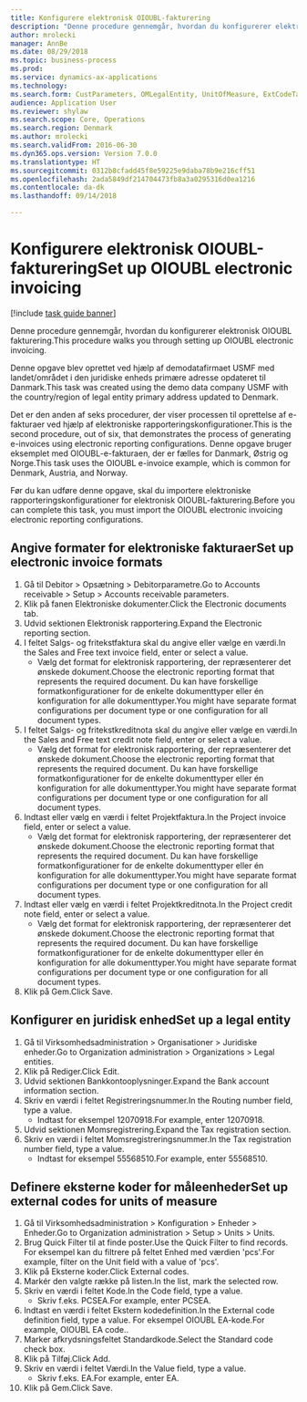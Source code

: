 ```yaml
--- 
title: Konfigurere elektronisk OIOUBL-fakturering
description: "Denne procedure gennemgår, hvordan du konfigurerer elektronisk OIOUBL fakturering."
author: mrolecki
manager: AnnBe
ms.date: 08/29/2018
ms.topic: business-process
ms.prod: 
ms.service: dynamics-ax-applications
ms.technology: 
ms.search.form: CustParameters, OMLegalEntity, UnitOfMeasure, ExtCodeTable
audience: Application User
ms.reviewer: shylaw
ms.search.scope: Core, Operations
ms.search.region: Denmark
ms.author: mrolecki
ms.search.validFrom: 2016-06-30
ms.dyn365.ops.version: Version 7.0.0
ms.translationtype: HT
ms.sourcegitcommit: 0312b8cfadd45f8e59225e9daba78b9e216cff51
ms.openlocfilehash: 2ada5849df214704473fb8a3a0295316d0ea1216
ms.contentlocale: da-dk
ms.lasthandoff: 09/14/2018

---
```

# <a name="set-up-oioubl-electronic-invoicing"></a><span data-ttu-id="6f878-103">Konfigurere elektronisk OIOUBL-fakturering</span><span class="sxs-lookup"><span data-stu-id="6f878-103">Set up OIOUBL electronic invoicing</span></span>

[!include [task guide banner](../../includes/task-guide-banner.md)]

<span data-ttu-id="6f878-104">Denne procedure gennemgår, hvordan du konfigurerer elektronisk OIOUBL fakturering.</span><span class="sxs-lookup"><span data-stu-id="6f878-104">This procedure walks you through setting up OIOUBL electronic invoicing.</span></span> 



<span data-ttu-id="6f878-105">Denne opgave blev oprettet ved hjælp af demodatafirmaet USMF med landet/området i den juridiske enheds primære adresse opdateret til Danmark.</span><span class="sxs-lookup"><span data-stu-id="6f878-105">This task was created using the demo data company USMF with the country/region of legal entity primary address updated to Denmark.</span></span>



<span data-ttu-id="6f878-106">Det er den anden af seks procedurer, der viser processen til oprettelse af e-fakturaer ved hjælp af elektroniske rapporteringskonfigurationer.</span><span class="sxs-lookup"><span data-stu-id="6f878-106">This is the second procedure, out of six, that demonstrates the process of generating e-invoices using electronic reporting configurations.</span></span> <span data-ttu-id="6f878-107">Denne opgave bruger eksemplet med OIOUBL-e-fakturaen, der er fælles for Danmark, Østrig og Norge.</span><span class="sxs-lookup"><span data-stu-id="6f878-107">This task uses the OIOUBL e-invoice example, which is common for Denmark, Austria, and Norway.</span></span>

<span data-ttu-id="6f878-108">Før du kan udføre denne opgave, skal du importere elektroniske rapporteringskonfigurationer for elektronisk OIOUBL-fakturering.</span><span class="sxs-lookup"><span data-stu-id="6f878-108">Before you can complete this task, you must import the OIOUBL electronic invoicing electronic reporting configurations.</span></span>


## <a name="set-up-electronic-invoice-formats"></a><span data-ttu-id="6f878-109">Angive formater for elektroniske fakturaer</span><span class="sxs-lookup"><span data-stu-id="6f878-109">Set up electronic invoice formats</span></span>
1. <span data-ttu-id="6f878-110">Gå til Debitor > Opsætning > Debitorparametre.</span><span class="sxs-lookup"><span data-stu-id="6f878-110">Go to Accounts receivable > Setup > Accounts receivable parameters.</span></span>
2. <span data-ttu-id="6f878-111">Klik på fanen Elektroniske dokumenter.</span><span class="sxs-lookup"><span data-stu-id="6f878-111">Click the Electronic documents tab.</span></span>
3. <span data-ttu-id="6f878-112">Udvid sektionen Elektronisk rapportering.</span><span class="sxs-lookup"><span data-stu-id="6f878-112">Expand the Electronic reporting section.</span></span>
4. <span data-ttu-id="6f878-113">I feltet Salgs- og fritekstfaktura skal du angive eller vælge en værdi.</span><span class="sxs-lookup"><span data-stu-id="6f878-113">In the Sales and Free text invoice field, enter or select a value.</span></span>
    * <span data-ttu-id="6f878-114">Vælg det format for elektronisk rapportering, der repræsenterer det ønskede dokument.</span><span class="sxs-lookup"><span data-stu-id="6f878-114">Choose the electronic reporting format that represents the required document.</span></span> <span data-ttu-id="6f878-115">Du kan have forskellige formatkonfigurationer for de enkelte dokumenttyper eller én konfiguration for alle dokumenttyper.</span><span class="sxs-lookup"><span data-stu-id="6f878-115">You might have separate format configurations per document type or one configuration for all document types.</span></span>  
5. <span data-ttu-id="6f878-116">I feltet Salgs- og fritekstkreditnota skal du angive eller vælge en værdi.</span><span class="sxs-lookup"><span data-stu-id="6f878-116">In the Sales and Free text credit note field, enter or select a value.</span></span>
    * <span data-ttu-id="6f878-117">Vælg det format for elektronisk rapportering, der repræsenterer det ønskede dokument.</span><span class="sxs-lookup"><span data-stu-id="6f878-117">Choose the electronic reporting format that represents the required document.</span></span> <span data-ttu-id="6f878-118">Du kan have forskellige formatkonfigurationer for de enkelte dokumenttyper eller én konfiguration for alle dokumenttyper.</span><span class="sxs-lookup"><span data-stu-id="6f878-118">You might have separate format configurations per document type or one configuration for all document types.</span></span>  
6. <span data-ttu-id="6f878-119">Indtast eller vælg en værdi i feltet Projektfaktura.</span><span class="sxs-lookup"><span data-stu-id="6f878-119">In the Project invoice field, enter or select a value.</span></span>
    * <span data-ttu-id="6f878-120">Vælg det format for elektronisk rapportering, der repræsenterer det ønskede dokument.</span><span class="sxs-lookup"><span data-stu-id="6f878-120">Choose the electronic reporting format that represents the required document.</span></span> <span data-ttu-id="6f878-121">Du kan have forskellige formatkonfigurationer for de enkelte dokumenttyper eller én konfiguration for alle dokumenttyper.</span><span class="sxs-lookup"><span data-stu-id="6f878-121">You might have separate format configurations per document type or one configuration for all document types.</span></span>  
7. <span data-ttu-id="6f878-122">Indtast eller vælg en værdi i feltet Projektkreditnota.</span><span class="sxs-lookup"><span data-stu-id="6f878-122">In the Project credit note field, enter or select a value.</span></span>
    * <span data-ttu-id="6f878-123">Vælg det format for elektronisk rapportering, der repræsenterer det ønskede dokument.</span><span class="sxs-lookup"><span data-stu-id="6f878-123">Choose the electronic reporting format that represents the required document.</span></span> <span data-ttu-id="6f878-124">Du kan have forskellige formatkonfigurationer for de enkelte dokumenttyper eller én konfiguration for alle dokumenttyper.</span><span class="sxs-lookup"><span data-stu-id="6f878-124">You might have separate format configurations per document type or one configuration for all document types.</span></span>  
8. <span data-ttu-id="6f878-125">Klik på Gem.</span><span class="sxs-lookup"><span data-stu-id="6f878-125">Click Save.</span></span>

## <a name="set-up-a-legal-entity"></a><span data-ttu-id="6f878-126">Konfigurer en juridisk enhed</span><span class="sxs-lookup"><span data-stu-id="6f878-126">Set up a legal entity</span></span>
1. <span data-ttu-id="6f878-127">Gå til Virksomhedsadministration > Organisationer > Juridiske enheder.</span><span class="sxs-lookup"><span data-stu-id="6f878-127">Go to Organization administration > Organizations > Legal entities.</span></span>
2. <span data-ttu-id="6f878-128">Klik på Rediger.</span><span class="sxs-lookup"><span data-stu-id="6f878-128">Click Edit.</span></span>
3. <span data-ttu-id="6f878-129">Udvid sektionen Bankkontooplysninger.</span><span class="sxs-lookup"><span data-stu-id="6f878-129">Expand the Bank account information section.</span></span>
4. <span data-ttu-id="6f878-130">Skriv en værdi i feltet Registreringsnummer.</span><span class="sxs-lookup"><span data-stu-id="6f878-130">In the Routing number field, type a value.</span></span>
    * <span data-ttu-id="6f878-131">Indtast for eksempel 12070918.</span><span class="sxs-lookup"><span data-stu-id="6f878-131">For example, enter 12070918.</span></span>  
5. <span data-ttu-id="6f878-132">Udvid sektionen Momsregistrering.</span><span class="sxs-lookup"><span data-stu-id="6f878-132">Expand the Tax registration section.</span></span>
6. <span data-ttu-id="6f878-133">Skriv en værdi i feltet Momsregistreringsnummer.</span><span class="sxs-lookup"><span data-stu-id="6f878-133">In the Tax registration number field, type a value.</span></span>
    * <span data-ttu-id="6f878-134">Indtast for eksempel 55568510.</span><span class="sxs-lookup"><span data-stu-id="6f878-134">For example, enter 55568510.</span></span>  

## <a name="set-up-external-codes-for-units-of-measure"></a><span data-ttu-id="6f878-135">Definere eksterne koder for måleenheder</span><span class="sxs-lookup"><span data-stu-id="6f878-135">Set up external codes for units of measure</span></span>
1. <span data-ttu-id="6f878-136">Gå til Virksomhedsadministration > Konfiguration > Enheder > Enheder.</span><span class="sxs-lookup"><span data-stu-id="6f878-136">Go to Organization administration > Setup > Units > Units.</span></span>
2. <span data-ttu-id="6f878-137">Brug Quick Filter til at finde poster.</span><span class="sxs-lookup"><span data-stu-id="6f878-137">Use the Quick Filter to find records.</span></span> <span data-ttu-id="6f878-138">For eksempel kan du filtrere på feltet Enhed med værdien 'pcs'.</span><span class="sxs-lookup"><span data-stu-id="6f878-138">For example, filter on the Unit field with a value of 'pcs'.</span></span>
3. <span data-ttu-id="6f878-139">Klik på Eksterne koder.</span><span class="sxs-lookup"><span data-stu-id="6f878-139">Click External codes.</span></span>
4. <span data-ttu-id="6f878-140">Markér den valgte række på listen.</span><span class="sxs-lookup"><span data-stu-id="6f878-140">In the list, mark the selected row.</span></span>
5. <span data-ttu-id="6f878-141">Skriv en værdi i feltet Kode.</span><span class="sxs-lookup"><span data-stu-id="6f878-141">In the Code field, type a value.</span></span>
    * <span data-ttu-id="6f878-142">Skriv f.eks. PCSEA.</span><span class="sxs-lookup"><span data-stu-id="6f878-142">For example, enter PCSEA.</span></span>  
6. <span data-ttu-id="6f878-143">Indtast en værdi i feltet Ekstern kodedefinition.</span><span class="sxs-lookup"><span data-stu-id="6f878-143">In the External code definition field, type a value.</span></span> <span data-ttu-id="6f878-144">For eksempel OIOUBL EA-kode.</span><span class="sxs-lookup"><span data-stu-id="6f878-144">For example, OIOUBL EA code..</span></span>
7. <span data-ttu-id="6f878-145">Marker afkrydsningsfeltet Standardkode.</span><span class="sxs-lookup"><span data-stu-id="6f878-145">Select the Standard code check box.</span></span>
8. <span data-ttu-id="6f878-146">Klik på Tilføj.</span><span class="sxs-lookup"><span data-stu-id="6f878-146">Click Add.</span></span>
9. <span data-ttu-id="6f878-147">Skriv en værdi i feltet Værdi.</span><span class="sxs-lookup"><span data-stu-id="6f878-147">In the Value field, type a value.</span></span>
    * <span data-ttu-id="6f878-148">Skriv f.eks. EA.</span><span class="sxs-lookup"><span data-stu-id="6f878-148">For example, enter EA.</span></span>  
10. <span data-ttu-id="6f878-149">Klik på Gem.</span><span class="sxs-lookup"><span data-stu-id="6f878-149">Click Save.</span></span>


